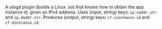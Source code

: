A ulogd plugin (builds a Linux .so) that knows how to obtain the app instance id, given an IPv4 address.
Uses (input, string) keys: `ip.saddr.str` and `ip.daddr.str`.
Produces (output, string) keys: `cf.sinstance.id` and `cf.dinstance.id`.
